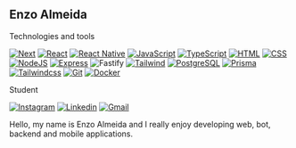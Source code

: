 ## Enzo Almeida 

Technologies and tools

[![Next](https://img.shields.io/badge/next.js-000000?style=for-the-badge&logo=nextdotjs&logoColor=white)]() [![React](https://img.shields.io/badge/React-000000?style=for-the-badge&logo=react&logoColor=white)]() [![React Native](https://img.shields.io/badge/react_native-000000.svg?style=for-the-badge&logo=react&logoColor=white)]() [![JavaScript](https://img.shields.io/badge/JavaScript-000000?style=for-the-badge&logo=javascript&logoColor=white)]() [![TypeScript](https://img.shields.io/badge/TypeScript-000000?style=for-the-badge&logo=typescript&logoColor=white)]() [![HTML](https://img.shields.io/badge/HTML5-000000?style=for-the-badge&logo=html5&logoColor=white)]() [![CSS](https://img.shields.io/badge/CSS3-000000?style=for-the-badge&logo=css3&logoColor=white)]() [![NodeJS](https://img.shields.io/badge/Node.js-000000?style=for-the-badge&logo=node.js&logoColor=white)]() [![Express](https://img.shields.io/badge/express-000000?style=for-the-badge&logo=express&logoColor=white)]() ![Fastify](https://img.shields.io/badge/fastify-%23000000.svg?style=for-the-badge&logo=fastify&logoColor=white) [![Tailwind](https://img.shields.io/badge/Tailwind_CSS-000000?style=for-the-badge&logo=tailwind-css&logoColor=white)]() [![PostgreSQL](https://img.shields.io/badge/PostgreSQL-000000?style=for-the-badge&logo=postgresql&logoColor=white)]() [![Prisma](https://img.shields.io/badge/Prisma-000000?style=for-the-badge&logo=prisma&logoColor=white)]() [![Tailwindcss](https://img.shields.io/badge/Tailwindcss-000000?style=for-the-badge&logo=tailwindcss&logoColor=white)]() [![Git](https://img.shields.io/badge/Git-000000?style=for-the-badge&logo=git&logoColor=white)]() [![Docker](https://img.shields.io/badge/docker-000000?style=for-the-badge&logo=docker&logoColor=white)]()

Student

[![Instagram](https://img.shields.io/badge/@enzowxl-000000?style=flat-square&logo=instagram&logoColor=white)](https://www.instagram.com/enzowxl/) [![Linkedin](https://img.shields.io/badge/Enzo%20Almeida-000000?style=flat-square&logo=linkedin&logoColor=white)](https://www.linkedin.com/in/enzoalmeidadev/) [![Gmail](https://img.shields.io/badge/contact.enzoalmeida@gmail.com-000000?style=flat-square&logo=gmail&logoColor=white)](mailto:contact.enzoalmeida@gmail.com)

Hello, my name is Enzo Almeida and I really enjoy developing web, bot, backend and mobile applications.


